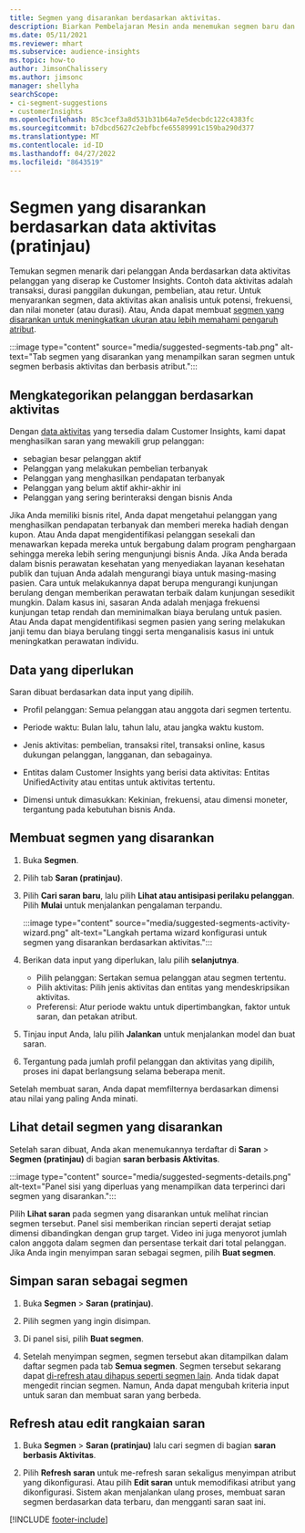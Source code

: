 ```yaml
---
title: Segmen yang disarankan berdasarkan aktivitas.
description: Biarkan Pembelajaran Mesin anda menemukan segmen baru dan menarik berdasarkan aktivitas pelanggan.
ms.date: 05/11/2021
ms.reviewer: mhart
ms.subservice: audience-insights
ms.topic: how-to
author: JimsonChalissery
ms.author: jimsonc
manager: shellyha
searchScope:
- ci-segment-suggestions
- customerInsights
ms.openlocfilehash: 85c3cef3a8d531b31b64a7e5decbdc122c4383fc
ms.sourcegitcommit: b7dbcd5627c2ebfbcfe65589991c159ba290d377
ms.translationtype: MT
ms.contentlocale: id-ID
ms.lasthandoff: 04/27/2022
ms.locfileid: "8643519"
---
```

# <a name="suggested-segments-based-on-activity-data-preview"></a>Segmen yang disarankan berdasarkan data aktivitas (pratinjau)

Temukan segmen menarik dari pelanggan Anda berdasarkan data aktivitas pelanggan yang diserap ke Customer Insights. Contoh data aktivitas adalah transaksi, durasi panggilan dukungan, pembelian, atau retur. Untuk menyarankan segmen, data aktivitas akan analisis untuk potensi, frekuensi, dan nilai moneter (atau durasi). Atau, Anda dapat membuat [segmen yang disarankan untuk meningkatkan ukuran atau lebih memahami pengaruh atribut](suggested-segments.md).

:::image type="content" source="media/suggested-segments-tab.png" alt-text="Tab segmen yang disarankan yang menampilkan saran segmen untuk segmen berbasis aktivitas dan berbasis atribut.":::

## <a name="categorize-customers-by-activity"></a>Mengkategorikan pelanggan berdasarkan aktivitas

Dengan [data aktivitas](activities.md) yang tersedia dalam Customer Insights, kami dapat menghasilkan saran yang mewakili grup pelanggan:

- sebagian besar pelanggan aktif 
- Pelanggan yang melakukan pembelian terbanyak 
- Pelanggan yang menghasilkan pendapatan terbanyak 
- Pelanggan yang belum aktif akhir-akhir ini 
- Pelanggan yang sering berinteraksi dengan bisnis Anda  

Jika Anda memiliki bisnis ritel, Anda dapat mengetahui pelanggan yang menghasilkan pendapatan terbanyak dan memberi mereka hadiah dengan kupon. Atau Anda dapat mengidentifikasi pelanggan sesekali dan menawarkan kepada mereka untuk bergabung dalam program penghargaan sehingga mereka lebih sering mengunjungi bisnis Anda.
Jika Anda berada dalam bisnis perawatan kesehatan yang menyediakan layanan kesehatan publik dan tujuan Anda adalah mengurangi biaya untuk masing-masing pasien. Cara untuk melakukannya dapat berupa mengurangi kunjungan berulang dengan memberikan perawatan terbaik dalam kunjungan sesedikit mungkin. Dalam kasus ini, sasaran Anda adalah menjaga frekuensi kunjungan tetap rendah dan meminimalkan biaya berulang untuk pasien. Atau Anda dapat mengidentifikasi segmen pasien yang sering melakukan janji temu dan biaya berulang tinggi serta menganalisis kasus ini untuk meningkatkan perawatan individu. 

## <a name="required-data"></a>Data yang diperlukan

Saran dibuat berdasarkan data input yang dipilih. 

- Profil pelanggan: Semua pelanggan atau anggota dari segmen tertentu. 

- Periode waktu: Bulan lalu, tahun lalu, atau jangka waktu kustom.

- Jenis aktivitas: pembelian, transaksi ritel, transaksi online, kasus dukungan pelanggan, langganan, dan sebagainya.  

- Entitas dalam Customer Insights yang berisi data aktivitas: Entitas UnifiedActivity atau entitas untuk aktivitas tertentu. 

- Dimensi untuk dimasukkan: Kekinian, frekuensi, atau dimensi moneter, tergantung pada kebutuhan bisnis Anda.

## <a name="generate-suggested-segments"></a>Membuat segmen yang disarankan

1. Buka **Segmen**.

1. Pilih tab **Saran (pratinjau)**.

1. Pilih **Cari saran baru**, lalu pilih **Lihat atau antisipasi perilaku pelanggan**. Pilih **Mulai** untuk menjalankan pengalaman terpandu.

   :::image type="content" source="media/suggested-segments-activity-wizard.png" alt-text="Langkah pertama wizard konfigurasi untuk segmen yang disarankan berdasarkan aktivitas.":::

1. Berikan data input yang diperlukan, lalu pilih **selanjutnya**.

   - Pilih pelanggan: Sertakan semua pelanggan atau segmen tertentu.
   - Pilih aktivitas: Pilih jenis aktivitas dan entitas yang mendeskripsikan aktivitas.
   - Preferensi: Atur periode waktu untuk dipertimbangkan, faktor untuk saran, dan petakan atribut.

1. Tinjau input Anda, lalu pilih **Jalankan** untuk menjalankan model dan buat saran.

1. Tergantung pada jumlah profil pelanggan dan aktivitas yang dipilih, proses ini dapat berlangsung selama beberapa menit. 

Setelah membuat saran, Anda dapat memfilternya berdasarkan dimensi atau nilai yang paling Anda minati. 

## <a name="view-details-of-a-suggested-segment"></a>Lihat detail segmen yang disarankan

Setelah saran dibuat, Anda akan menemukannya terdaftar di **Saran** > **Segmen (pratinjau)** di bagian **saran berbasis Aktivitas**.

:::image type="content" source="media/suggested-segments-details.png" alt-text="Panel sisi yang diperluas yang menampilkan data terperinci dari segmen yang disarankan.":::

Pilih **Lihat saran** pada segmen yang disarankan untuk melihat rincian segmen tersebut. Panel sisi memberikan rincian seperti derajat setiap dimensi dibandingkan dengan grup target. Video ini juga menyorot jumlah calon anggota dalam segmen dan persentase terkait dari total pelanggan. Jika Anda ingin menyimpan saran sebagai segmen, pilih **Buat segmen**.    

## <a name="save-a-suggestion-as-a-segment"></a>Simpan saran sebagai segmen

1. Buka **Segmen** > **Saran (pratinjau)**.

1. Pilih segmen yang ingin disimpan. 

1. Di panel sisi, pilih **Buat segmen**. 

1. Setelah menyimpan segmen, segmen tersebut akan ditampilkan dalam daftar segmen pada tab **Semua segmen**. Segmen tersebut sekarang dapat [di-refresh atau dihapus seperti segmen lain](segments.md). Anda tidak dapat mengedit rincian segmen. Namun, Anda dapat mengubah kriteria input untuk saran dan membuat saran yang berbeda.

## <a name="refresh-or-edit-a-set-of-suggestions"></a>Refresh atau edit rangkaian saran

1. Buka **Segmen** > **Saran (pratinjau)** lalu cari segmen di bagian **saran berbasis Aktivitas**.

1. Pilih **Refresh saran** untuk me-refresh saran sekaligus menyimpan atribut yang dikonfigurasi. Atau pilih **Edit saran** untuk memodifikasi atribut yang dikonfigurasi. Sistem akan menjalankan ulang proses, membuat saran segmen berdasarkan data terbaru, dan mengganti saran saat ini.

[!INCLUDE [footer-include](includes/footer-banner.md)]
